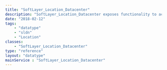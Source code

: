 ```yaml
---
title: "SoftLayer_Location_Datacenter"
description: "SoftLayer_Location_Datacenter exposes functionality to access datacenter-specific portions of SoftLayer's backend network. SoftLayer maintains datacenters within it's location hierarchy. Datacenters are located in city locations and each contain server room locations, racks, then slots. Each slot location houses a piece of SoftLayer hardware. "
date: "2018-02-12"
tags:
    - "datatype"
    - "sldn"
    - "Location"
classes:
    - "SoftLayer_Location_Datacenter"
type: "reference"
layout: "datatype"
mainService : "SoftLayer_Location_Datacenter"
---
```

